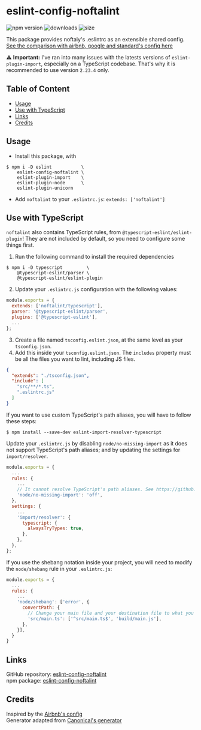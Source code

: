 # eslint-config-noftalint

![npm version](https://img.shields.io/npm/v/eslint-config-noftalint?label=version)
![downloads](https://img.shields.io/npm/dt/eslint-config-noftalint)
![size](https://img.shields.io/bundlephobia/min/eslint-config-noftalint?label=package%20size)

This package provides noftaly's .eslintrc as an extensible shared config.\
[See the comparison with airbnb, google and standard's config here](https://github.com/noftaly/eslint-config-noftalint/blob/master/docs/comparison.md)

:warning: **Important:** I've ran into many issues with the latests versions of `eslint-plugin-import`, especially on a TypeScript codebase. That's why it is recommended to use version `2.23.4` only.

## Table of Content

- [Usage](#usage)
- [Use with TypeScript](#use-with-typescript)
- [Links](#links)
- [Credits](#credits)

## Usage

- Install this package, with

```shell
$ npm i -D eslint           \
    eslint-config-noftalint \
    eslint-plugin-import    \
    eslint-plugin-node      \
    eslint-plugin-unicorn
```

- Add `noftalint` to your `.eslintrc.js`: `extends: ['noftalint']`

## Use with TypeScript

`noftalint` also contains TypeScript rules, from `@typescript-eslint/eslint-plugin`! They are not included by default, so you need to configure some things first.

1. Run the following command to install the required dependencies

```shell
$ npm i -D typescript         \
    @typescript-eslint/parser \
    @typescript-eslint/eslint-plugin
```

2. Update your `.eslintrc.js` configuration with the following values:

```js
module.exports = {
  extends: ['noftalint/typescript'],
  parser: '@typescript-eslint/parser',
  plugins: ['@typescript-eslint'],
  ...
};
```

3. Create a file named `tsconfig.eslint.json`, at the same level as your `tsconfig.json`.
4. Add this inside your `tsconfig.eslint.json`. The `includes` property must be all the files you want to lint, including JS files.

```json
{
  "extends": "./tsconfig.json",
  "include": [
    "src/**/*.ts",
    ".eslintrc.js"
  ]
}
```

If you want to use custom TypeScript's path aliases, you will have to follow these steps:

```shell
$ npm install --save-dev eslint-import-resolver-typescript
```

Update your `.eslintrc.js` by disabling `node/no-missing-import` as it does not support TypeScript's path aliases; and by updating the settings for `import/resolver`.

```js
module.exports = {
  ...
  rules: {
    ...
    // It cannot resolve TypeScript's path aliases. See https://github.com/mysticatea/eslint-plugin-node/issues/233
    'node/no-missing-import': 'off',
  },
  settings: {
    ...
    'import/resolver': {
      typescript: {
        alwaysTryTypes: true,
      },
    },
  },
};
```

If you use the shebang notation inside your project, you will need to modify the `node/shebang` rule in your `.eslintrc.js`:

```js
module.exports = {
  ...
  rules: {
    ...
    'node/shebang': ['error', {
      convertPath: {
        // Change your main file and your destination file to what you want
        'src/main.ts': ['^src/main.ts$', 'build/main.js'],
      },
    }],
  }
}
```

## Links

GitHub repository: [eslint-config-noftalint](https://github.com/noftaly/eslint-config-noftalint)\
npm package: [eslint-config-noftalint](https://www.npmjs.com/package/eslint-config-noftalint)

## Credits

Inspired by the [Airbnb's config](https://github.com/airbnb/javascript/tree/master/packages/eslint-config-airbnb-base)\
Generator adapted from [Canonical's generator](https://github.com/gajus/eslint-config-canonical/)
